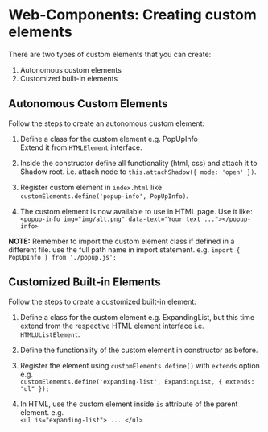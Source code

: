 # Web-Components: Creating custom elements
There are two types of custom elements that you can create:
1. Autonomous custom elements
2. Customized built-in elements

## Autonomous Custom Elements
Follow the steps to create an autonomous custom element:
1. Define a class for the custom element e.g. PopUpInfo  
Extend it from `HTMLElement` interface.

2. Inside the constructor define all functionality (html, css) and attach it to Shadow root. i.e. attach node to `this.attachShadow({ mode: 'open' })`.

3. Register custom element in `index.html` like `customElements.define('popup-info', PopUpInfo)`.

4. The custom element is now available to use in HTML page. Use it like:  
`<popup-info img="img/alt.png" data-text="Your text ..."></popup-info>`  
  
**NOTE:**
Remember to import the custom element class if defined in a different file. use the full path name in import statement. e.g. `import { PopUpInfo } from './popup.js';`

## Customized Built-in Elements
Follow the steps to create a customized built-in element:
1. Define a class for the custom element e.g. ExpandingList, but this time extend from the respective HTML element interface i.e. `HTMLUListElement`.

2. Define the functionality of the custom element in constructor as before.

3. Register the element using `customElements.define()` with `extends` option e.g.  
`customElements.define('expanding-list', ExpandingList, { extends: "ul" });`

4. In HTML, use the custom element inside `is` attribute of the parent element. e.g.  
`<ul is="expanding-list"> ... </ul>`
